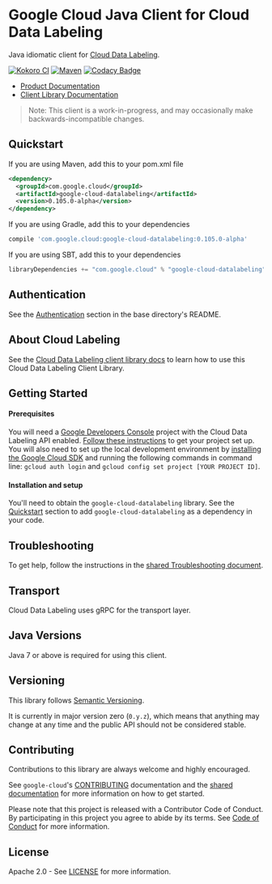 Google Cloud Java Client for Cloud Data Labeling
===================================================

Java idiomatic client for [Cloud Data Labeling][cloud-datalabeling].

[![Kokoro CI](http://storage.googleapis.com/cloud-devrel-public/java/badges/google-cloud-java/master.svg)](http://storage.googleapis.com/cloud-devrel-public/java/badges/google-cloud-java/master.html)
[![Maven](https://img.shields.io/maven-central/v/com.google.cloud/google-cloud-datalabeling.svg)](https://img.shields.io/maven-central/v/com.google.cloud/google-cloud-datalabeling.svg)
[![Codacy Badge](https://api.codacy.com/project/badge/grade/9da006ad7c3a4fe1abd142e77c003917)](https://www.codacy.com/app/mziccard/google-cloud-java)

- [Product Documentation][datalabeling-product-docs]
- [Client Library Documentation][datalabeling-lib-docs]

> Note: This client is a work-in-progress, and may occasionally
> make backwards-incompatible changes.

Quickstart
----------

[//]: # ({x-version-update-start:google-cloud-datalabeling:released})
If you are using Maven, add this to your pom.xml file
```xml
<dependency>
  <groupId>com.google.cloud</groupId>
  <artifactId>google-cloud-datalabeling</artifactId>
  <version>0.105.0-alpha</version>
</dependency>
```
If you are using Gradle, add this to your dependencies
```Groovy
compile 'com.google.cloud:google-cloud-datalabeling:0.105.0-alpha'
```
If you are using SBT, add this to your dependencies
```Scala
libraryDependencies += "com.google.cloud" % "google-cloud-datalabeling" % "0.105.0-alpha"
```
[//]: # ({x-version-update-end})

Authentication
--------------

See the [Authentication](https://github.com/googleapis/google-cloud-java#authentication) section in the base directory's README.

About Cloud Labeling
----------------------------

See the [Cloud Data Labeling client library docs][datalabeling-lib-docs] to learn how to use this Cloud Data Labeling Client Library.

Getting Started
---------------
#### Prerequisites
You will need a [Google Developers Console](https://console.developers.google.com/) project with the Cloud Data Labeling API enabled. [Follow these instructions](https://cloud.google.com/resource-manager/docs/creating-managing-projects) to get your project set up. You will also need to set up the local development environment by [installing the Google Cloud SDK](https://cloud.google.com/sdk/) and running the following commands in command line: `gcloud auth login` and `gcloud config set project [YOUR PROJECT ID]`.

#### Installation and setup
You'll need to obtain the `google-cloud-datalabeling` library.  See the [Quickstart](#quickstart) section to add `google-cloud-datalabeling` as a dependency in your code.

Troubleshooting
---------------

To get help, follow the instructions in the [shared Troubleshooting document](https://github.com/googleapis/google-cloud-common/blob/master/troubleshooting/readme.md#troubleshooting).

Transport
---------
Cloud Data Labeling uses gRPC for the transport layer.

Java Versions
-------------

Java 7 or above is required for using this client.

Versioning
----------

This library follows [Semantic Versioning](http://semver.org/).

It is currently in major version zero (``0.y.z``), which means that anything may change at any time and the public API should not be considered stable.

Contributing
------------

Contributions to this library are always welcome and highly encouraged.

See `google-cloud`'s [CONTRIBUTING] documentation and the [shared documentation](https://github.com/googleapis/google-cloud-common/blob/master/contributing/readme.md#how-to-contribute-to-gcloud) for more information on how to get started.

Please note that this project is released with a Contributor Code of Conduct. By participating in this project you agree to abide by its terms. See [Code of Conduct][code-of-conduct] for more information.

License
-------

Apache 2.0 - See [LICENSE] for more information.


[CONTRIBUTING]:https://github.com/googleapis/google-cloud-java/blob/master/CONTRIBUTING.md
[code-of-conduct]:https://github.com/googleapis/google-cloud-java/blob/master/CODE_OF_CONDUCT.md#contributor-code-of-conduct
[LICENSE]: https://github.com/googleapis/google-cloud-java/blob/master/LICENSE
[cloud-platform]: https://cloud.google.com/
[cloud-datalabeling]: http://cloud.google.com/data-labeling/docs/
[datalabeling-product-docs]: http://cloud.google.com/data-labeling/docs/
[datalabeling-lib-docs]: https://googleapis.dev/java/google-cloud-clients/latest/index.html?com/google/cloud/datalabeling/v1beta1/package-summary.html

